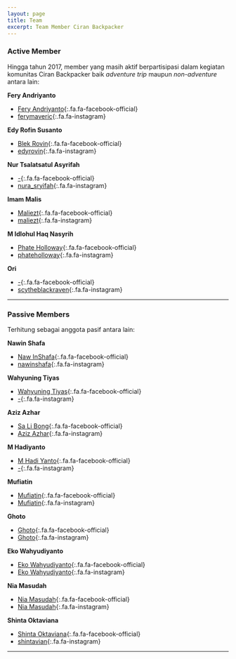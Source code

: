 ```yaml
---
layout: page
title: Team
excerpt: Team Member Ciran Backpacker
---
```

### Active Member

Hingga tahun 2017, member yang masih aktif berpartisipasi dalam kegiatan komunitas Ciran Backpacker baik *adventure trip* maupun *non-adventure* antara lain:

**Fery Andriyanto**

- [ Fery Andriyanto](https://facebook.com/fery.andriyanto){:.fa.fa-facebook-official}
- [ ferymaveric](https://www.instagram.com/ferymaveric/){:.fa.fa-instagram}

**Edy Rofin Susanto**

- [ Blek Rovin](https://facebook.com/100007365459597){:.fa.fa-facebook-official}
- [ edyrovin](https://www.instagram/edyrovin){:.fa.fa-instagram}

**Nur Tsalatsatul Asyrifah**

- [ -](/){:.fa.fa-facebook-official}
- [ nura_sryifah](https://www.instagram.com/nura_syrifah/){:.fa.fa-instagram}

**Imam Malis** 

- [ Maliezt](https://facebook.com/maliezt.sevenfoldism){:.fa.fa-facebook-official}
- [ maliezt](https://www.instagram.com/maliezt){:.fa.fa-instagram}
 
**M Idlohul Haq Nasyrih**

- [ Phate Holloway](https://facebook.com/phateholloway){:.fa.fa-facebook-official}
- [ phateholloway](https://www.instagram.com/phateholloway){:.fa.fa-instagram}

**Ori**

- [ -](/){:.fa.fa-facebook-official}
- [ scytheblackraven](https://www.instagram.com/scytheblackraven/){:.fa.fa-instagram}
___

### Passive Members

Terhitung sebagai anggota pasif antara lain:

**Nawin Shafa**

- [ Naw InShafa](https://facebook.com/naw.inshafa){:.fa.fa-facebook-official}
- [ nawinshafa](http://www.instagram.com/nawinshafa){:.fa.fa-instagram}

**Wahyuning Tiyas**

- [ Wahyuning Tiyas](https://facebook.com/tyaz.c.qmue){:.fa.fa-facebook-official}
- [ -](/){:.fa.fa-instagram}

**Aziz Azhar**

- [Sa Li Bong](https://facebook.com/100000772036574){:.fa.fa-facebook-official}
- [Aziz Azhar](/){:.fa.fa-instagram}

**M Hadiyanto**

- [ M Hadi Yanto](https://facebook.com/muntahid){:.fa.fa-facebook-official}
- [ -](/){:.fa.fa-instagram}

**Mufiatin**

- [ Mufiatin](/){:.fa.fa-facebook-official}
- [ Mufiatin](/){:.fa.fa-instagram}

**Ghoto**

- [ Ghoto](/){:.fa.fa-facebook-official}
- [ Ghoto](/){:.fa.fa-instagram}


**Eko Wahyudiyanto**

- [ Eko Wahyudiyanto](/){:.fa.fa-facebook-official}
- [ Eko Wahyudiyanto](/){:.fa.fa-instagram}

**Nia Masudah**

- [ Nia Masudah](/){:.fa.fa-facebook-official}
- [ Nia Masudah](/){:.fa.fa-instagram}

**Shinta Oktaviana**

- [ Shinta Oktaviana](https://facebook.com/100000357524498){:.fa.fa-facebook-official}
- [ shintavian](https://instagram.com/shintavian){:.fa.fa-instagram}
___
